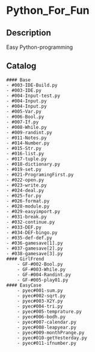# Python_For_Fun

## Description
Easy Python-programming

## Catalog
    #### Base
    - #003-IDE-Build.py
    - #003-IDE.py
    - #004-Input-test.py
    - #004-Input.py
    - #004-Input.py
    - #005-Var.py
    - #006-Bool.py
    - #007-If.py
    - #008-While.py
    - #009-randint.py
    - #011-Notes.py
    - #014-Number.py
    - #015-Str.py
    - #016-list.py
    - #017-tuple.py
    - #018-dictionary.py
    - #019-set.py
    - #021-ProgramingFirst.py
    - #022-open.py
    - #023-write.py
    - #024-deal.py
    - #025-for.py
    - #026-format.py
    - #028-module.py
    - #029-easyimport.py
    - #031-break.py
    - #032-continue.py
    - #033-DEF.py
    - #034-DEF-bingo.py
    - #035-def-def.py
    - #036-gamesave[1].py
    - #037-gamesave[2].py
    - #038-gamesave[3].py
    #### GirlFrend
        - GF-#002-Bool.py
        - GF-#003-While.py
        - GF-#004-Randint.py
        - GF-#005-play01.py
    #### EasyCase
        - pyec#001-sum.py
        - pyec#002-sqrt.py
        - pyec#003-X2Y.py
        - pyec#004-tri.py
        - pyec#005-temprature.py
        - pyec#006-bodh.py
        - pyec#007-calendar.py
        - pyec#008-leapyear.py
        - pyec#009-monthPrange.py
        - pyec#010-getYesterday.py
        - pyec#011-ifnumber.py
